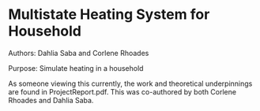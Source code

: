 # Multistate Heating System for Household

Authors: Dahlia Saba and Corlene Rhoades

Purpose: Simulate heating in a household

As someone viewing this currently, the work and theoretical underpinnings are found in ProjectReport.pdf. This was co-authored by both Corlene Rhoades and Dahlia Saba. 
